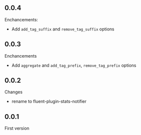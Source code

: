 ## 0.0.4

Enchancements:

* Add `add_tag_suffix` and `remove_tag_suffix` options

## 0.0.3

Enchancements

* Add `aggregate` and `add_tag_prefix`, `remove_tag_prefix` options

## 0.0.2

Changes

* rename to fluent-plugin-stats-notifier

## 0.0.1

First version
